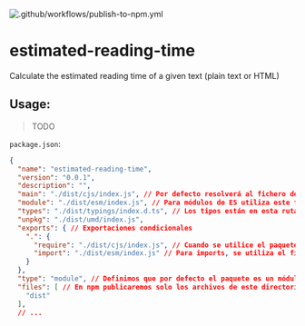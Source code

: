 ![.github/workflows/publish-to-npm.yml](https://github.com/Dellos7/estimated-reading-time/workflows/Test%20and%20NPM%20publish/badge.svg)

# estimated-reading-time

Calculate the estimated reading time of a given text (plain text or HTML)

## Usage:

> TODO

`package.json`:

```json
{
  "name": "estimated-reading-time",
  "version": "0.0.1",
  "description": "",
  "main": "./dist/cjs/index.js", // Por defecto resolverá al fichero de CommonJS
  "module": "./dist/esm/index.js", // Para módulos de ES utiliza este fichero (utilizado por Webpack)
  "types": "./dist/typings/index.d.ts", // Los tipos están en esta ruta
  "unpkg": "./dist/umd/index.js",
  "exports": { // Exportaciones condicionales
    ".": {
      "require": "./dist/cjs/index.js", // Cuando se utilice el paquete con "require" se utiliza este archivo (CommonJS)
      "import": "./dist/esm/index.js" // Para imports, se utiliza el fichero de ESM
    }
  },
  "type": "module", // Definimos que por defecto el paquete es un módulo de ESM
  "files": [ // En npm publicaremos solo los archivos de este directorio
    "dist"
  ],
  // ...
```